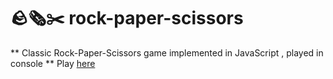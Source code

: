 # 🪨🗞️✂️ rock-paper-scissors

** Classic Rock-Paper-Scissors game implemented in JavaScript , played in console
** Play [here]("https://apaleblueman.github.io/rock-paper-scissors-js/")


